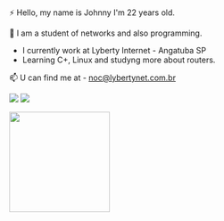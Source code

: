 ⚡ Hello, my name is Johnny
I'm 22 years old.

📝 I am a student of networks and also programming.

- I currently work at Lyberty Internet - Angatuba SP
- Learning C+, Linux and studyng more about routers.

 📫 U can find me at - noc@lybertynet.com.br


<div>
<a href="https://instagram.com/johnny_frankv" target="_blank"><img loading="lazy" src="https://img.shields.io/badge/-Instagram-%23E4405F?style=for-the-badge&logo=instagram&logoColor=white" target="_blank"></a>
<a href="https://www.linkedin.com/in/johnny-frank-varas-739187219" target="_blank"><img loading="lazy" src="https://img.shields.io/badge/-LinkedIn-%230077B5?style=for-the-badge&logo=linkedin&logoColor=white" target="_blank"></a>   
</div>






<img loading="lazy" height="180em" src="https://github-readme-stats.vercel.app/api?Breadcrumbsjohnnyfrankthz
&show_icons=true&theme=dracula&include_all_commits=true&count_private=true"/>
